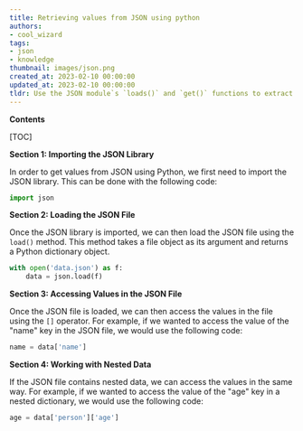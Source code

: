 ```yaml
---
title: Retrieving values from JSON using python
authors:
- cool_wizard
tags:
- json
- knowledge
thumbnail: images/json.png
created_at: 2023-02-10 00:00:00
updated_at: 2023-02-10 00:00:00
tldr: Use the JSON module`s `loads()` and `get()` functions to extract values from a JSON object.
---
```


**Contents**

[TOC]

**Section 1: Importing the JSON Library**

In order to get values from JSON using Python, we first need to import the JSON library. This can be done with the following code:

```python
import json
```

**Section 2: Loading the JSON File**

Once the JSON library is imported, we can then load the JSON file using the `load()` method. This method takes a file object as its argument and returns a Python dictionary object.

```python
with open('data.json') as f:
    data = json.load(f)
```

**Section 3: Accessing Values in the JSON File**

Once the JSON file is loaded, we can then access the values in the file using the `[]` operator. For example, if we wanted to access the value of the "name" key in the JSON file, we would use the following code:

```python
name = data['name']
```

**Section 4: Working with Nested Data**

If the JSON file contains nested data, we can access the values in the same way. For example, if we wanted to access the value of the "age" key in a nested dictionary, we would use the following code:

```python
age = data['person']['age']
```
